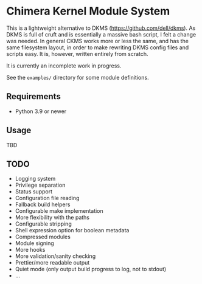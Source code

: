 # Chimera Kernel Module System

This is a lightweight alternative to DKMS (https://github.com/dell/dkms).
As DKMS is full of cruft and is essentially a massive bash script, I felt
a change was needed. In general CKMS works more or less the same, and has
the same filesystem layout, in order to make rewriting DKMS config files
and scripts easy. It is, however, written entirely from scratch.

It is currently an incomplete work in progress.

See the `examples/` directory for some module definitions.

## Requirements

* Python 3.9 or newer

## Usage

TBD

## TODO

* Logging system
* Privilege separation
* Status support
* Configuration file reading
* Fallback build helpers
* Configurable make implementation
* More flexibility with the paths
* Configurable stripping
* Shell expression option for boolean metadata
* Compressed modules
* Module signing
* More hooks
* More validation/sanity checking
* Prettier/more readable output
* Quiet mode (only output build progress to log, not to stdout)
* ...

